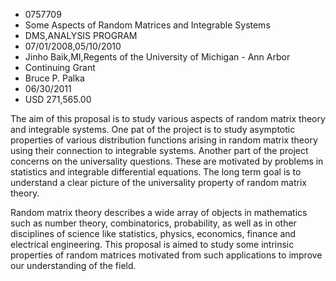 
* 0757709
* Some Aspects of Random Matrices and Integrable Systems
* DMS,ANALYSIS PROGRAM
* 07/01/2008,05/10/2010
* Jinho Baik,MI,Regents of the University of Michigan - Ann Arbor
* Continuing Grant
* Bruce P. Palka
* 06/30/2011
* USD 271,565.00

The aim of this proposal is to study various aspects of random matrix theory and
integrable systems. One pat of the project is to study asymptotic properties of
various distribution functions arising in random matrix theory using their
connection to integrable systems. Another part of the project concerns on the
universality questions. These are motivated by problems in statistics and
integrable differential equations. The long term goal is to understand a clear
picture of the universality property of random matrix theory.

Random matrix theory describes a wide array of objects in mathematics such as
number theory, combinatorics, probability, as well as in other disciplines of
science like statistics, physics, economics, finance and electrical engineering.
This proposal is aimed to study some intrinsic properties of random matrices
motivated from such applications to improve our understanding of the field.
